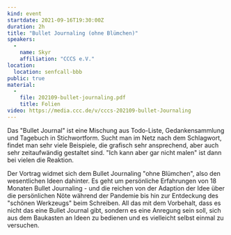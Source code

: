 ```yaml
---
kind: event
startdate: 2021-09-16T19:30:00Z
duration: 2h
title: "Bullet Journaling (ohne Blümchen)"
speakers:
  -
    name: Skyr
    affiliation: "CCCS e.V."
location:
  location: senfcall-bbb
public: true
material:
  -
    file: 202109-bullet-journaling.pdf
    title: Folien
video: https://media.ccc.de/v/cccs-202109-bullet-Journaling
---
```

Das "Bullet Journal" ist eine Mischung aus Todo-Liste, Gedankensammlung und Tagebuch in Stichwortform. Sucht man im Netz nach dem Schlagwort, findet man sehr viele Beispiele, die grafisch sehr ansprechend, aber auch sehr zeitaufwändig gestaltet sind. "Ich kann aber gar nicht malen" ist dann bei vielen die Reaktion.

Der Vortrag widmet sich dem Bullet Journaling "ohne Blümchen", also den wesentlichen Ideen dahinter. Es geht um persönliche Erfahrungen von 18 Monaten Bullet Journaling - und die reichen von der Adaption der Idee über die persönlichen Nöte während der Pandemie bis hin zur Entdeckung des "schönen Werkzeugs" beim Schreiben. All das mit dem Vorbehalt, dass es nicht das eine Bullet Journal gibt, sondern es eine Anregung sein soll, sich aus dem Baukasten an Ideen zu bedienen und es vielleicht selbst einmal zu versuchen.

